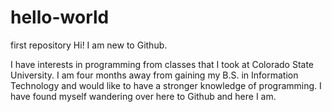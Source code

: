 # hello-world
first repository
Hi! I am new to Github.

I have interests in programming from classes that I took at Colorado State University. I am four months away from gaining my B.S. in Information Technology and would like to have a stronger knowledge of programming.  I have found myself wandering over here to Github and here I am.
